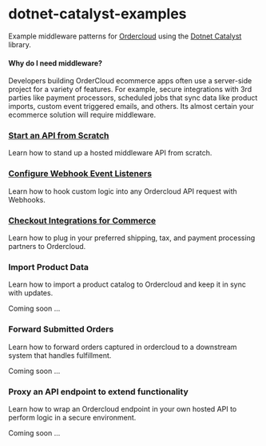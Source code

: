# dotnet-catalyst-examples
Example middleware patterns for [Ordercloud](https://ordercloud.io/) using the [Dotnet Catalyst](https://github.com/ordercloud-api/ordercloud-dotnet-catalyst) library. 

#### Why do I need middleware? 

Developers building OrderCloud ecommerce apps often use a server-side project for a variety of features. For example, secure integrations with 3rd parties like payment processors, scheduled jobs that sync data like product imports, custom event triggered emails, and others. Its almost certain your ecommerce solution will require middleware.

### [Start an API from Scratch](./Guides/SetupApi.md)

Learn how to stand up a hosted middleware API from scratch.

### [Configure Webhook Event Listeners](./Guides/Webhooks.md) 

Learn how to hook custom logic into any Ordercloud API request with Webhooks.

### [Checkout Integrations for Commerce](./Catalyst.Api/Controllers/CheckoutIntegrationController.cs) 
 
Learn how to plug in your preferred shipping, tax, and payment processing partners to Ordercloud.

### Import Product Data

Learn how to import a product catalog to Ordercloud and keep it in sync with updates.

Coming soon ...

### Forward Submitted Orders 

Learn how to forward orders captured in ordercloud to a downstream system that handles fulfillment.

Coming soon ...



### Proxy an API endpoint to extend functionality

Learn how to wrap an Ordercloud endpoint in your own hosted API to perform logic in a secure environment. 

Coming soon ...
